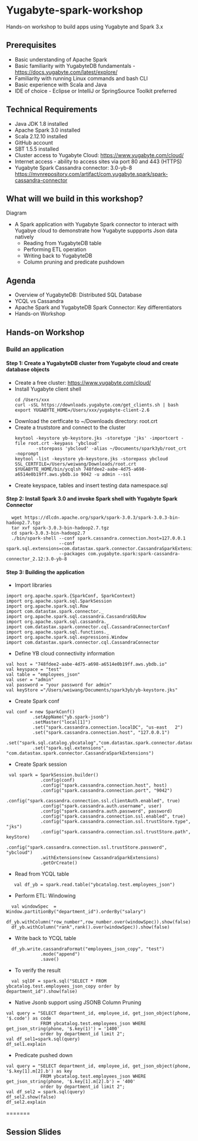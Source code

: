 # Yugabyte-spark-workshop
Hands-on workshop to build apps using Yugabyte and Spark 3.x

## Prerequisites

- Basic understanding of Apache Spark
- Basic familiarity with YugabyteDB fundamentals - https://docs.yugabyte.com/latest/explore/
- Familiarity with running Linux commands and bash CLI
- Basic experience with Scala and Java
- IDE of choice - Eclipse or IntelliJ or SpringSource Toolkit preferred

## Technical Requirements

- Java JDK 1.8 installed
- Apache Spark 3.0 installed
- Scala 2.12.10 installed
- GitHub account
- SBT 1.5.5 installed
- Cluster access to Yugabyte Cloud: https://www.yugabyte.com/cloud/
- Internet access - ability to access sites via port 80 and 443 (HTTPS)
- Yugabyte Spark Cassandra connector: 3.0-yb-8 https://mvnrepository.com/artifact/com.yugabyte.spark/spark-cassandra-connector

## What will we build in this workshop?
Diagram

- A Spark application with Yugabyte Spark connector to interact with Yugabye cloud to demonstrate how Yugabyte suppports Json data natively
  - Reading from YugabyteDB table
  - Performing ETL operation
  - Writing back to YugabyteDB
  - Column pruning and predicate pushdown

## Agenda

- Overview of YugabyteDB: Distributed SQL Database
- YCQL vs Cassandra
- Apache Spark and YugabyteDB Spark Connector: Key differentiators
- Hands-on Workshop

## Hands-on Workshop

### Build an application

#### Step 1: Create a YugabyteDB cluster from Yugabyte cloud and create database objects

 -  Create a free cluster: https://www.yugabyte.com/cloud/
 -  Install Yugabyte client shell
    ```
    cd /Users/xxx
    curl -sSL https://downloads.yugabyte.com/get_clients.sh | bash
    export YUGABYTE_HOME=/Users/xxx/yugabyte-client-2.6
    ```
 -  Download the certficate to ~/Downloads directory: root.crt
 -  Create a truststore and connect to the cluster
    ```
    keytool -keystore yb-keystore.jks -storetype 'jks' -importcert -file root.crt -keypass 'ybcloud' 
            -storepass 'ybcloud' -alias ~/Documents/spark3yb/root_crt  -noprompt
    keytool -list -keystore yb-keystore.jks -storepass ybcloud
    SSL_CERTFILE=/Users/weiwang/Downloads/root.crt $YUGABYTE_HOME/bin/ycqlsh 748fdee2-aabe-4d75-a698-a6514e0b19ff.aws.ybdb.io 9042 -u admin --ssl
    ```
  -  Create keyspace, tables and insert testing data
    namespace.sql

#### Step 2: Install Spark 3.0 and invoke Spark shell with Yugabyte Spark Connector
  ```
    wget https://dlcdn.apache.org/spark/spark-3.0.3/spark-3.0.3-bin-hadoop2.7.tgz
    tar xvf spark-3.0.3-bin-hadoop2.7.tgz
    cd spark-3.0.3-bin-hadoop2.7
    ./bin/spark-shell --conf spark.cassandra.connection.host=127.0.0.1 
                      --conf spark.sql.extensions=com.datastax.spark.connector.CassandraSparkExtensions 
                      --packages com.yugabyte.spark:spark-cassandra-connector_2.12:3.0-yb-8
   ```
#### Step 3: Building the application
  -  Import libraries
   ```
   import org.apache.spark.{SparkConf, SparkContext}
   import org.apache.spark.sql.SparkSession
   import org.apache.spark.sql.Row
   import com.datastax.spark.connector._
   import org.apache.spark.sql.cassandra.CassandraSQLRow
   import org.apache.spark.sql.cassandra._
   import com.datastax.spark.connector.cql.CassandraConnectorConf
   import org.apache.spark.sql.functions._
   import org.apache.spark.sql.expressions.Window
   import com.datastax.spark.connector.cql.CassandraConnector
   ```
 -  Define YB cloud connectivity information
   ```
   val host = "748fdee2-aabe-4d75-a698-a6514e0b19ff.aws.ybdb.io"
   val keyspace = "test"
   val table = "employees_json"
   val user = "admin"
   val password = "your password for admin"
   val keyStore ="/Users/weiwang/Documents/spark3yb/yb-keystore.jks"
   ```
 -  Create Spark conf
 ```
 val conf = new SparkConf()
           .setAppName("yb.spark-jsonb")
           .setMaster("local[1]")
           .set("spark.cassandra.connection.localDC", "us-east   2")
           .set("spark.cassandra.connection.host", "127.0.0.1")
           .set("spark.sql.catalog.ybcatalog","com.datastax.spark.connector.datasource.CassandraCatalog")
           .set("spark.sql.extensions", "com.datastax.spark.connector.CassandraSparkExtensions")
```
 -  Create Spark session
```
 val spark = SparkSession.builder()
             .config(conf)
             .config("spark.cassandra.connection.host", host)
             .config("spark.cassandra.connection.port", "9042")
             .config("spark.cassandra.connection.ssl.clientAuth.enabled", true)
             .config("spark.cassandra.auth.username", user)
             .config("spark.cassandra.auth.password", password)
             .config("spark.cassandra.connection.ssl.enabled", true)
             .config("spark.cassandra.connection.ssl.trustStore.type", "jks")
             .config("spark.cassandra.connection.ssl.trustStore.path", keyStore)
             .config("spark.cassandra.connection.ssl.trustStore.password", "ybcloud")
             .withExtensions(new CassandraSparkExtensions)
             .getOrCreate()
```
-  Read from YCQL table
```
   val df_yb = spark.read.table("ybcatalog.test.employees_json")
```
-  Perform ETL: Windowing
```
  val windowSpec  = Window.partitionBy("department_id").orderBy("salary")
  df_yb.withColumn("row_number",row_number.over(windowSpec)).show(false)
  df_yb.withColumn("rank",rank().over(windowSpec)).show(false)
```
-  Write back to YCQL table
```
  df_yb.write.cassandraFormat("employees_json_copy", "test")
             .mode("append")
             .save()
 ```
-  To verify the result
```
  val sqlDF = spark.sql("SELECT * FROM ybcatalog.test.employees_json_copy order by department_id").show(false)
 ```
-  Native Jsonb support using JSONB Column Pruning
```
val query = "SELECT department_id, employee_id, get_json_object(phone, '$.code') as code 
             FROM ybcatalog.test.employees_json WHERE get_json_string(phone, '$.key(1)') = '1400' 
             order by department_id limit 2";
val df_sel1=spark.sql(query)
df_sel1.explain
```
- Predicate pushed down
```
val query = "SELECT department_id, employee_id, get_json_object(phone, '$.key[1].m[2].b') as key 
             FROM ybcatalog.test.employees_json WHERE get_json_string(phone, '$.key[1].m[2].b') = '400' 
             order by department_id limit 2";
val df_sel2 = spark.sql(query)
df_sel2.show(false)
df_sel2.explain
```
=======
## Session Slides
